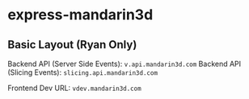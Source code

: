 # express-mandarin3d

## Basic Layout (Ryan Only)

Backend API (Server Side Events): `v.api.mandarin3d.com`
Backend API (Slicing Events): `slicing.api.mandarin3d.com`

Frontend Dev URL: `vdev.mandarin3d.com`



